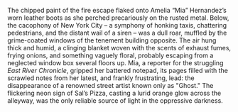 The chipped paint of the fire escape flaked onto Amelia “Mia” Hernandez’s worn leather boots as she perched precariously on the rusted metal.  Below, the cacophony of New York City – a symphony of honking taxis, chattering pedestrians, and the distant wail of a siren – was a dull roar, muffled by the grime-coated windows of the tenement building opposite.  The air hung thick and humid, a clinging blanket woven with the scents of exhaust fumes, frying onions, and something vaguely floral, probably escaping from a neglected window box several floors up.  Mia, a reporter for the struggling *East River Chronicle*, gripped her battered notepad, its pages filled with the scrawled notes from her latest, and frankly frustrating, lead: the disappearance of a renowned street artist known only as "Ghost." The flickering neon sign of Sal’s Pizza, casting a lurid orange glow across the alleyway, was the only reliable source of light in the oppressive darkness.

